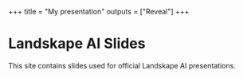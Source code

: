+++
title = "My presentation"
outputs = ["Reveal"]
+++

# Landskape AI Slides

This site contains slides used for official Landskape AI presentations.
